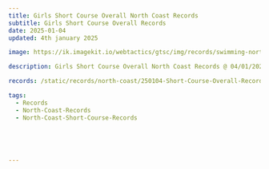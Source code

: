 ```yaml
---
title: Girls Short Course Overall North Coast Records
subtitle: Girls Short Course Overall Records
date: 2025-01-04
updated: 4th january 2025

image: https://ik.imagekit.io/webtactics/gtsc/img/records/swimming-north-coast-400x600.jpg

description: Girls Short Course Overall North Coast Records @ 04/01/2025

records: /static/records/north-coast/250104-Short-Course-Overall-Records-Girls.pdf

tags:
  - Records
  - North-Coast-Records
  - North-Coast-Short-Course-Records





---
```





